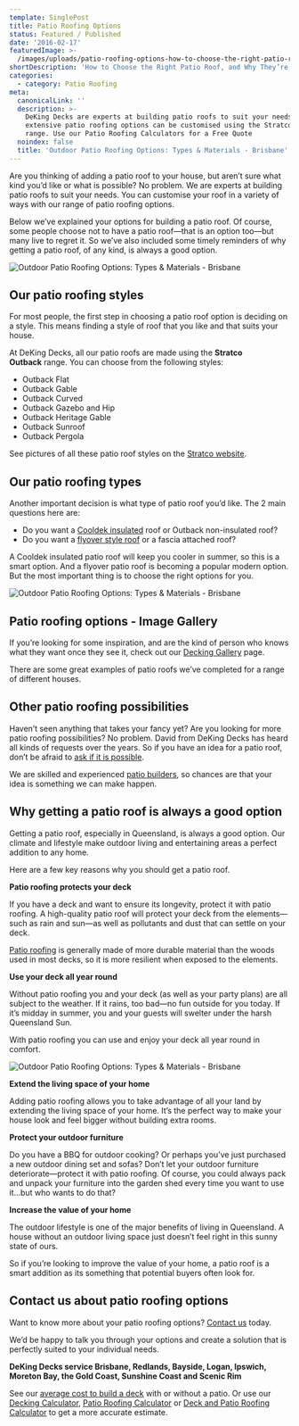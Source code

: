 ```yaml
---
template: SinglePost
title: Patio Roofing Options
status: Featured / Published
date: '2016-02-17'
featuredImage: >-
  /images/uploads/patio-roofing-options-how-to-choose-the-right-patio-roof-and-why-they’re-always-a-good-option.jpg
shortDescription: 'How to Choose the Right Patio Roof, and Why They’re Always a Good Option.'
categories:
  - category: Patio Roofing
meta:
  canonicalLink: ''
  description: >-
    DeKing Decks are experts at building patio roofs to suit your needs. Our
    extensive patio roofing options can be customised using the Stratco Outback
    range. Use our Patio Roofing Calculators for a Free Quote
  noindex: false
  title: 'Outdoor Patio Roofing Options: Types & Materials - Brisbane'
---
```

Are you thinking of adding a patio roof to your house, but aren’t sure what kind you’d like or what is possible? No problem. We are experts at building patio roofs to suit your needs. You can customise your roof in a variety of ways with our range of patio roofing options.

Below we’ve explained your options for building a patio roof. Of course, some people choose not to have a patio roof—that is an option too—but many live to regret it. So we’ve also included some timely reminders of why getting a patio roof, of any kind, is always a good option.

![Outdoor Patio Roofing Options: Types & Materials - Brisbane](/images/uploads/patio-roofing-options-how-to-choose-the-right-patio-roof-and-why-they’re-always-a-good-option.jpg)

## Our patio roofing styles

For most people, the first step in choosing a patio roof option is deciding on a style. This means finding a style of roof that you like and that suits your house.

At DeKing Decks, all our patio roofs are made using the **Stratco Outback** range. You can choose from the following styles:

* Outback Flat
* Outback Gable
* Outback Curved
* Outback Gazebo and Hip
* Outback Heritage Gable
* Outback Sunroof
* Outback Pergola

See pictures of all these patio roof styles on the [Stratco website](https://www.stratco.com.au/products/patios/outback).

## Our patio roofing types

Another important decision is what type of patio roof you’d like. The 2 main questions here are:

* Do you want a [Cooldek insulated](https://www.stratco.com.au/au/roofing/roofing-and-walling/cooldek-cgi-topside--smooth-underside-right-laying-50mm-thick-65mm-cutback-slate-grey-topside--off/) roof or Outback non-insulated roof?
* Do you want a [flyover style roof](https://www.dekingdecks.com.au/services/patio-roofs/) or a fascia attached roof?

A Cooldek insulated patio roof will keep you cooler in summer, so this is a smart option. And a flyover patio roof is becoming a popular modern option. But the most important thing is to choose the right options for you.

![Outdoor Patio Roofing Options: Types & Materials - Brisbane](/images/uploads/deking-patio-roofing-options-how-to-choose-the-right-patio-roof-and-why-they’re-always-a-good-option.jpg)

## Patio roofing options - Image Gallery

If you’re looking for some inspiration, and are the kind of person who knows what they want once they see it, check out our [Decking Gallery](https://www.dekingdecks.com.au/projects/) page.

There are some great examples of patio roofs we’ve completed for a range of different houses.

## Other patio roofing possibilities

Haven’t seen anything that takes your fancy yet? Are you looking for more patio roofing possibilities? No problem. David from DeKing Decks has heard all kinds of requests over the years. So if you have an idea for a patio roof, don’t be afraid to [ask if it is possible](https://www.dekingdecks.com.au/contact/).

We are skilled and experienced [patio builders](https://www.dekingdecks.com.au/services/), so chances are that your idea is something we can make happen.

## Why getting a patio roof is always a good option

Getting a patio roof, especially in Queensland, is always a good option. Our climate and lifestyle make outdoor living and entertaining areas a perfect addition to any home.

Here are a few key reasons why you should get a patio roof.

**Patio roofing protects your deck**

If you have a deck and want to ensure its longevity, protect it with patio roofing. A high-quality patio roof will protect your deck from the elements—such as rain and sun—as well as pollutants and dust that can settle on your deck.

[Patio roofing](https://www.dekingdecks.com.au/services/patio-roofs/) is generally made of more durable material than the woods used in most decks, so it is more resilient when exposed to the elements.

**Use your deck all year round**

Without patio roofing you and your deck (as well as your party plans) are all subject to the weather. If it rains, too bad—no fun outside for you today. If it’s midday in summer, you and your guests will swelter under the harsh Queensland Sun.

With patio roofing you can use and enjoy your deck all year round in comfort.

![Outdoor Patio Roofing Options: Types & Materials - Brisbane](/images/uploads/patio-roofing-options-how-to-choose-the-right-patio-roof-and-why-they’re-always-a-good-option-deking.jpg)

**Extend the living space of your home**

Adding patio roofing allows you to take advantage of all your land by extending the living space of your home. It’s the perfect way to make your house look and feel bigger without building extra rooms.

**Protect your outdoor furniture**

Do you have a BBQ for outdoor cooking? Or perhaps you’ve just purchased a new outdoor dining set and sofas? Don’t let your outdoor furniture deteriorate—protect it with patio roofing. Of course, you could always pack and unpack your furniture into the garden shed every time you want to use it…but who wants to do that?

**Increase the value of your home**

The outdoor lifestyle is one of the major benefits of living in Queensland. A house without an outdoor living space just doesn’t feel right in this sunny state of ours.

So if you’re looking to improve the value of your home, a patio roof is a smart addition as its something that potential buyers often look for.

## Contact us about patio roofing options

Want to know more about your patio roofing options? [Contact us](https://www.dekingdecks.com.au/contact/) today.

We’d be happy to talk you through your options and create a solution that is perfectly suited to your individual needs.

**DeKing Decks service Brisbane, Redlands, Bayside, Logan, Ipswich, Moreton Bay, the Gold Coast, Sunshine Coast and Scenic Rim**

See our [average cost to build a deck](https://www.dekingdecks.com.au/posts/patio-installation-cost-timber-patio-and-roofing/) with or without a patio. Or use our [Decking Calculator](https://www.dekingdecks.com.au/quote-calculator/), [Patio Roofing Calculator](https://www.dekingdecks.com.au/quote-calculator/) or [Deck and Patio Roofing Calculator](https://www.dekingdecks.com.au/quote-calculator/) to get a more accurate estimate.
